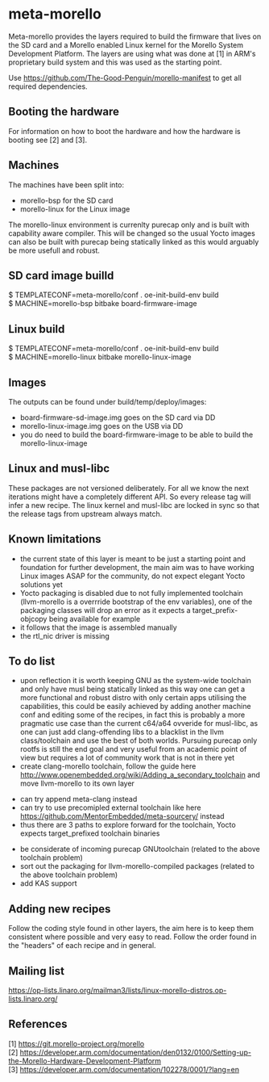 meta-morello
==============

Meta-morello provides the layers required to build the firmware that lives on the SD card and a Morello enabled
Linux kernel for the Morello System Development Platform. The layers are using what was done at [1]
in ARM's proprietary build system and this was used as the starting point.

Use https://github.com/The-Good-Penguin/morello-manifest to get all required dependencies.

Booting the hardware
--------------------

For information on how to boot the hardware and how the hardware is booting see [2] and [3].

Machines
--------

The machines have been split into:  
- morello-bsp for the SD card  
- morello-linux for the Linux image  

The morello-linux environment is currenlty purecap only and is built with capability aware
compiler. This will be changed so the usual Yocto images can also be built with purecap
being statically linked as this would arguably be more usefull and robust.

SD card image builld
--------------------

$ TEMPLATECONF=meta-morello/conf . oe-init-build-env build  
$ MACHINE=morello-bsp bitbake board-firmware-image  

Linux build
-----------

$ TEMPLATECONF=meta-morello/conf . oe-init-build-env build  
$ MACHINE=morello-linux bitbake morello-linux-image  

Images
------

The outputs can be found under build/temp/deploy/images:  
- board-firmware-sd-image.img goes on the SD card  via DD  
- morello-linux-image.img goes on the USB via DD  
- you do need to build the board-firmware-image to be able to build the morello-linux-image

Linux and musl-libc
-------------------

These packages are not versioned deliberately. For all we know the next iterations might have
a completely different API. So every release tag will infer a new recipe. The linux kernel and musl-libc are locked in
sync so that the release tags from upstream always match.

Known limitations
-----------------
- the current state of this layer is meant to be just a starting point and foundation for further development, the main aim was to have working Linux images ASAP for the community, do not expect elegant Yocto solutions yet
- Yocto packaging is disabled due to not fully implemented toolchain (llvm-morello is a overrride bootstrap of the env variables), one of the packaging classes will drop an error as it expects a target_prefix-objcopy being available for example
- it follows that the image is assembled manually
- the rtl_nic driver is missing

To do list
----------
- upon reflection it is worth keeping GNU as the system-wide toolchain and only have musl being statically linked as this way one can get a more functional and robust distro with only certain apps utilising the capabilities, this could be easily achieved by adding another machine conf and editing some of the recipes, in fact this is probably a more pragmatic use case than the current c64/a64 ovveride for musl-libc, as one can just add clang-offending libs to a blacklist in the llvm class/toolchain and use the best of both worlds. Pursuing purecap only rootfs is still the end goal and very useful from an academic point of view but requires a lot of community work that is not in there yet
- create clang-morello toolchain, follow the guide here http://www.openembedded.org/wiki/Adding_a_secondary_toolchain and move llvm-morello to its own layer
* can try append meta-clang instead
* can try to use precomipled external toolchain like here https://github.com/MentorEmbedded/meta-sourcery/ instead
* thus there are 3 paths to explore forward for the toolchain, Yocto expects target_prefixed toolchain binaries 
- be considerate of incoming purecap GNUtoolchain (related to the above toolchain problem)
- sort out the packaging for llvm-morello-compiled packages (related to the above toolchain problem)
- add KAS support

Adding new recipes
------------------

Follow the coding style found in other layers, the aim here is to keep them consistent where possible
and very easy to read. Follow the order found in the "headers" of each recipe and in general.

Mailing list
------------

https://op-lists.linaro.org/mailman3/lists/linux-morello-distros.op-lists.linaro.org/

References
----------

[1] https://git.morello-project.org/morello \
[2] https://developer.arm.com/documentation/den0132/0100/Setting-up-the-Morello-Hardware-Development-Platform \
[3] https://developer.arm.com/documentation/102278/0001/?lang=en
